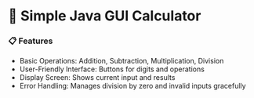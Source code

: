# 🧮 Simple Java GUI Calculator
### 📋 Features

- Basic Operations: Addition, Subtraction, Multiplication, Division
- User-Friendly Interface: Buttons for digits and operations
- Display Screen: Shows current input and results
- Error Handling: Manages division by zero and invalid inputs gracefully

